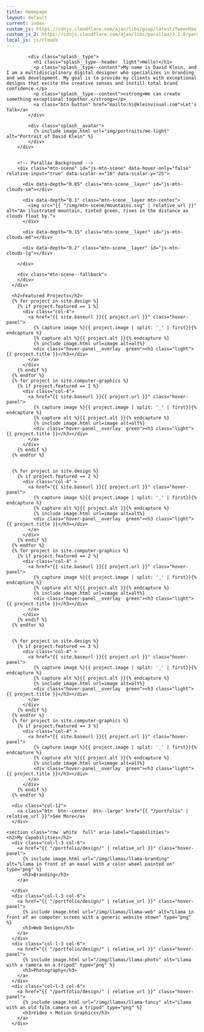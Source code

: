```yaml
---
title: Homepage
layout: default
current: index
custom_js: https://cdnjs.cloudflare.com/ajax/libs/gsap/latest/TweenMax.min
custom_js_2: https://cdnjs.cloudflare.com/ajax/libs/parallax/3.1.0/parallax.min
local_js: js/clouds
---
```


<main class="content  white">
  <!-- Home background & introduction -->
  <section class="splash  overflow  green" aria-label="Homepage introduction" >
      <div class="row">
        <div class="splash__intro">
        
            <div class="splash__type">
              <h1 class="splash__type--header  light">Hello!</h1>
              <p class="splash__type--content">My name is David Klein, and I am a multidisciplinary digital designer who specializes in branding and web development. My goal is to provide my clients with exceptional designs that excite the creative senses and instill total brand confidence.</p>
              <p class="splash__type--content"><strong>We can create something exceptional together.</strong></p>
              <a class="btn button" href="mailto:hi@kleinvisual.com">Let's Talk</a>
            </div>
            
            <div class="splash__avatar">
              {% include image.html url="img/portraits/me-light" alt="Portrait of David Klein" %}
            </div>
        </div>
        
        
        <!-- Parallax Background -->
        <div class="mtn-scene" id="js-mtn-scene" data-hover-only="false" relative-input="true" data-scalar-x="10" data-scalar-y="25">
        
          <div data-depth="0.05" class="mtn-scene__layer" id="js-mtn-clouds-sm"></div>
          
          <div data-depth="0.1" class="mtn-scene__layer mtn-center">
            <img src="{{ "/img/mtn-scene/mountains.svg" | relative_url }}" alt="An ilustrated mountain, tinted green, rises in the distance as clouds float by.">
          </div>
          
          <div data-depth="0.15" class="mtn-scene__layer" id="js-mtn-clouds-md"></div>
          
          <div data-depth="0.2" class="mtn-scene__layer" id="js-mtn-clouds-lg"></div>
          
        </div>
        
        <div class="mtn-scene--fallback">
        </div>
      </div>
  </section>
  
  
  
  
  
  <section class="row  white  full" aria-label="Design Samples">
    
      <h2>Featured Projects</h2>
      {% for project in site.design %}
        {% if project.featured == 1 %}
          <div class="col-4">
            <a href="{{ site.baseurl }}{{ project.url }}" class="hover-panel">
              {% capture image %}{{ project.image | split: '_' | first}}{% endcapture %}
              {% capture alt %}{{ project.alt }}{% endcapture %}
              {% include image.html url=image alt=alt%}
              <div class="hover-panel__overlay  green"><h3 class="light">{{ project.title }}</h3></div>
            </a>
          </div>
        {% endif %}
      {% endfor %}
      {% for project in site.computer-graphics %}
        {% if project.featured == 1 %}
          <div class="col-4">
            <a href="{{ site.baseurl }}{{ project.url }}" class="hover-panel">
              {% capture image %}{{ project.image | split: '_' | first}}{% endcapture %}
              {% capture alt %}{{ project.alt }}{% endcapture %}
              {% include image.html url=image alt=alt%}
              <div class="hover-panel__overlay  green"><h3 class="light">{{ project.title }}</h3></div>
            </a>
          </div>
        {% endif %}
      {% endfor %}
      
      
      {% for project in site.design %}
        {% if project.featured == 2 %}
          <div class="col-4" >
            <a href="{{ site.baseurl }}{{ project.url }}" class="hover-panel">
              {% capture image %}{{ project.image | split: '_' | first}}{% endcapture %}
              {% capture alt %}{{ project.alt }}{% endcapture %}
              {% include image.html url=image alt=alt%}
              <div class="hover-panel__overlay  green"><h3 class="light">{{ project.title }}</h3></div>
            </a>
          </div>
        {% endif %}
      {% endfor %}
      {% for project in site.computer-graphics %}
        {% if project.featured == 2 %}
          <div class="col-4" >
            <a href="{{ site.baseurl }}{{ project.url }}" class="hover-panel">
              {% capture image %}{{ project.image | split: '_' | first}}{% endcapture %}
              {% capture alt %}{{ project.alt }}{% endcapture %}
              {% include image.html url=image alt=alt%}
              <div class="hover-panel__overlay  green"><h3 class="light">{{ project.title }}</h3></div>
            </a>
          </div>
        {% endif %}
      {% endfor %}
      
      
      {% for project in site.design %}
        {% if project.featured == 3 %}
          <div class="col-4" >
            <a href="{{ site.baseurl }}{{ project.url }}" class="hover-panel">
              {% capture image %}{{ project.image | split: '_' | first}}{% endcapture %}
              {% capture alt %}{{ project.alt }}{% endcapture %}
              {% include image.html url=image alt=alt%}
              <div class="hover-panel__overlay  green"><h3 class="light">{{ project.title }}</h3></div>
            </a>
          </div>
        {% endif %}
      {% endfor %}
      {% for project in site.computer-graphics %}
        {% if project.featured == 3 %}
          <div class="col-4" >
            <a href="{{ site.baseurl }}{{ project.url }}" class="hover-panel">
              {% capture image %}{{ project.image | split: '_' | first}}{% endcapture %}
              {% capture alt %}{{ project.alt }}{% endcapture %}
              {% include image.html url=image alt=alt%}
              <div class="hover-panel__overlay  green"><h3 class="light">{{ project.title }}</h3></div>
            </a>
          </div>
        {% endif %}
      {% endfor %}
      
      <div class="col-12">
        <a class="btn  btn--center  btn--large" href="{{ "/portfolio" | relative_url }}">See More</a>
      </div>
      
  </section>
  
  
  
  
    <section class="row  white  full" aria-label="Capabilities">
    <h2>My Capabilities</h2>
      <div class="col-l-3 col-6">
        <a href="{{ "/portfolio/design/" | relative_url }}" class="hover-panel">
          {% include image.html url="/img/llamas/llama-branding" alt="Llama in front of an easel with a color wheel painted on" type="png" %}
          <h3>Branding</h3>
        </a>
        
      </div>
      <div class="col-l-3 col-6">
        <a href="{{ "/portfolio/design/" | relative_url }}" class="hover-panel">
          {% include image.html url="/img/llamas/llama-web" alt="Llama in front of an computer screen with a generic website shown" type="png" %}
          <h3>Web Design</h3>
        </a>
      </div>
      <div class="col-l-3 col-6">
        <a href="{{ "/portfolio/design/" | relative_url }}" class="hover-panel">
          {% include image.html url="/img/llamas/llama-photo" alt="Llama with a camera on a tripod" type="png" %}
          <h3>Photography</h3>
        </a>
      </div>
      <div class="col-l-3 col-6">
        <a href="{{ "/portfolio/design/" | relative_url }}" class="hover-panel">
          {% include image.html url="/img/llamas/llama-fancy" alt="Llama with an old film camera on a tripod" type="png" %}
          <h3>Video + Motion Graphics</h3>
        </a>
      </div>
  </section>
  
  
  
  
  
</main>